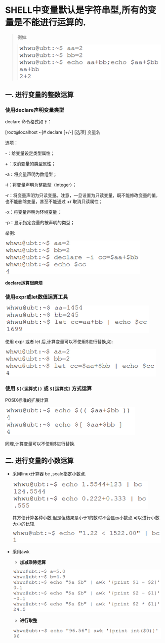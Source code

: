 # SHELL中变量默认是字符串型,所有的变量是不能进行运算的.

>例如:
>
>![](image\image_1.f1501990.png)

## 一. 进行变量的整数运算

### 使用declare声明变量类型

declare 命令格式如下：

\[root@localhost ~\]# declare \[+/-\] \[选项\] 变量名



选项：

\-：给变量设定类型属性；

+：取消变量的类型属性；

\-a：将变量声明为数组型；

\-i：将变量声明为整数型（integer）；

\-r：将变量声明为只读变量。注意，一旦设置为只读变量，既不能修改变量的值，也不能删除变量，甚至不能通过 +r 取消只读属性；

\-x：将变量声明为环境变量；

\-p：显示指定变量的被声明的类型；

举例:

![](image\image_2.26e0d455.png)

**declare运算很麻烦**

### 使用expr或let数值运算工具

![](image\image_3.2ceaa61e.png)



使用 expr 或者 let 后,计算变量可以不使用$进行替换,如:

![](image\image_4.0398968e.png)



### 使用 `$((运算式))` 或 `$[运算式]` 方式运算

POSIX标准的扩展计算

![](image\image_5.87fdfb9a.png)

同理,计算变量可以不使用$进行替换.

## 二. 进行变量的小数运算
- 采用linux计算器 bc ,scale指定小数点.

  ![](image\image_6.f50e55ea.png)

  其方便计算各种小数,但是但结果是小于1的数时不会显示小数点.可以进行小数大小的比较.

  ![](image\image_7.09b2627a.png)



- 采用awk
  - **加减乘除运算**


  ![](image\image_8.2b68d556.png)

  - **进行取整**

  ![](image\image_9.f71a5518.png)





